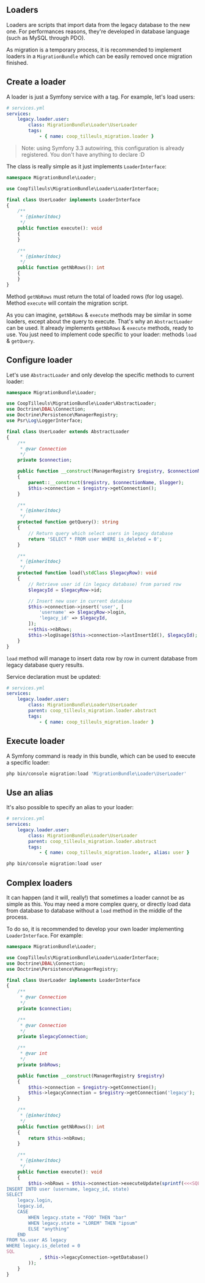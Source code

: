 Loaders
-------

Loaders are scripts that import data from the legacy database to the new one. For performances reasons, they're
developed in database language (such as MySQL through PDO).

As migration is a temporary process, it is recommended to implement loaders in a `MigrationBundle` which can be easily
removed once migration finished.

## Create a loader

A loader is just a Symfony service with a tag. For example, let's load users:

```yml
# services.yml
services:
    legacy.loader.user:
        class: MigrationBundle\Loader\UserLoader
        tags:
            - { name: coop_tilleuls_migration.loader }
```

> Note: using Symfony 3.3 autowiring, this configuration is already registered. You don't have anything to declare :D

The class is really simple as it just implements `LoaderInterface`:

```php
namespace MigrationBundle\Loader;

use CoopTilleuls\MigrationBundle\Loader\LoaderInterface;

final class UserLoader implements LoaderInterface
{
    /**
     * {@inheritdoc}
     */
    public function execute(): void
    {
    }

    /**
     * {@inheritdoc}
     */
    public function getNbRows(): int
    {
    }
}
```

Method `getNbRows` must return the total of loaded rows (for log usage). Method `execute` will contain the migration
script.

As you can imagine, `getNbRows` & `execute` methods may be similar in some loaders, except about the query to execute.
That's why an `AbstractLoader` can be used. It already implements `getNbRows` & `execute` methods, ready to use. You
just need to implement code specific to your loader: methods `load` & `getQuery`.

## Configure loader

Let's use `AbstractLoader` and only develop the specific methods to current loader:

```php
namespace MigrationBundle\Loader;

use CoopTilleuls\MigrationBundle\Loader\AbstractLoader;
use Doctrine\DBAL\Connection;
use Doctrine\Persistence\ManagerRegistry;
use Psr\Log\LoggerInterface;

final class UserLoader extends AbstractLoader
{
    /**
     * @var Connection
     */
    private $connection;

    public function __construct(ManagerRegistry $registry, $connectionName, LoggerInterface $logger = null)
    {
        parent::__construct($registry, $connectionName, $logger);
        $this->connection = $registry->getConnection();
    }

    /**
     * {@inheritdoc}
     */
    protected function getQuery(): string
    {
        // Return query which select users in legacy database
        return 'SELECT * FROM user WHERE is_deleted = 0';
    }

    /**
     * {@inheritdoc}
     */
    protected function load(\stdClass $legacyRow): void
    {
        // Retrieve user id (in legacy database) from parsed row
        $legacyId = $legacyRow->id;

        // Insert new user in current database
        $this->connection->insert('user', [
            'username' => $legacyRow->login,
            'legacy_id' => $legacyId,
        ]);
        ++$this->nbRows;
        $this->logUsage($this->connection->lastInsertId(), $legacyId);
    }
}
```

`load` method will manage to insert data row by row in current database from legacy database query results.

Service declaration must be updated:

```yml
# services.yml
services:
    legacy.loader.user:
        class: MigrationBundle\Loader\UserLoader
        parent: coop_tilleuls_migration.loader.abstract
        tags:
            - { name: coop_tilleuls_migration.loader }
```

## Execute loader

A Symfony command is ready in this bundle, which can be used to execute a specific loader:

```bash
php bin/console migration:load 'MigrationBundle\Loader\UserLoader'
```

## Use an alias

It's also possible to specify an alias to your loader:

```yml
# services.yml
services:
    legacy.loader.user:
        class: MigrationBundle\Loader\UserLoader
        parent: coop_tilleuls_migration.loader.abstract
        tags:
            - { name: coop_tilleuls_migration.loader, alias: user }
```

```bash
php bin/console migration:load user
```

## Complex loaders

It can happen (and it will, really!) that sometimes a loader cannot be as simple as this. You may need a more complex
query, or directly load data from database to database without a `load` method in the middle of the process.

To do so, it is recommended to develop your own loader implementing `LoaderInterface`. For example:

```php
namespace MigrationBundle\Loader;

use CoopTilleuls\MigrationBundle\Loader\LoaderInterface;
use Doctrine\DBAL\Connection;
use Doctrine\Persistence\ManagerRegistry;

final class UserLoader implements LoaderInterface
{
    /**
     * @var Connection
     */
    private $connection;

    /**
     * @var Connection
     */
    private $legacyConnection;

    /**
     * @var int
     */
    private $nbRows;

    public function __construct(ManagerRegistry $registry)
    {
        $this->connection = $registry->getConnection();
        $this->legacyConnection = $registry->getConnection('legacy');
    }

    /**
     * {@inheritdoc}
     */
    public function getNbRows(): int
    {
        return $this->nbRows;
    }

    /**
     * {@inheritdoc}
     */
    public function execute(): void
    {
        $this->nbRows = $this->connection->executeUpdate(sprintf(<<<SQL
INSERT INTO user (username, legacy_id, state)
SELECT
    legacy.login,
    legacy.id,
    CASE
        WHEN legacy.state = "FOO" THEN "bar"
        WHEN legacy.state = "LOREM" THEN "ipsum"
        ELSE "anything"
    END
FROM %s.user AS legacy
WHERE legacy.is_deleted = 0
SQL
            , $this->legacyConnection->getDatabase()
        ));
    }
}
```
